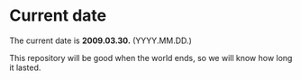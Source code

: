 # Current date

The current date is **2009.03.30.** (YYYY.MM.DD.)

This repository will be good when the world ends, so we will know how long it lasted.
